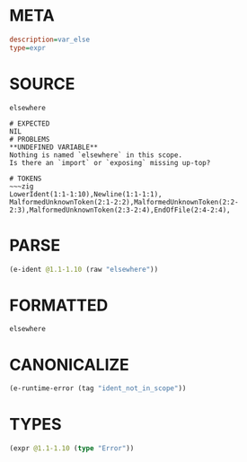 # META
~~~ini
description=var_else
type=expr
~~~
# SOURCE
~~~roc
elsewhere
~~~
~~~
# EXPECTED
NIL
# PROBLEMS
**UNDEFINED VARIABLE**
Nothing is named `elsewhere` in this scope.
Is there an `import` or `exposing` missing up-top?

# TOKENS
~~~zig
LowerIdent(1:1-1:10),Newline(1:1-1:1),
MalformedUnknownToken(2:1-2:2),MalformedUnknownToken(2:2-2:3),MalformedUnknownToken(2:3-2:4),EndOfFile(2:4-2:4),
~~~
# PARSE
~~~clojure
(e-ident @1.1-1.10 (raw "elsewhere"))
~~~
# FORMATTED
~~~roc
elsewhere
~~~
# CANONICALIZE
~~~clojure
(e-runtime-error (tag "ident_not_in_scope"))
~~~
# TYPES
~~~clojure
(expr @1.1-1.10 (type "Error"))
~~~
